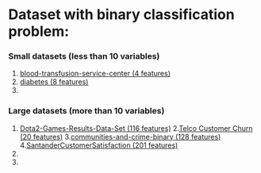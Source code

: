 # Dataset with binary classification problem:

### Small datasets (less than 10 variables)
1. [blood-transfusion-service-center (4 features)](https://www.openml.org/search?type=data&sort=runs&status=active&qualities.NumberOfClasses=%3D_2&id=1464)
2. [diabetes (8 features)](https://www.openml.org/search?type=data&status=active&id=37)
3. 

### Large datasets (more than 10 variables)
1. [Dota2-Games-Results-Data-Set (116 features)](https://www.openml.org/search?type=data&sort=date&status=active&order=desc&qualities.NumberOfClasses=%3D_2&qualities.NumberOfFeatures=between_100_1000&id=45563)
2.[Telco Customer Churn (20 features)](https://www.kaggle.com/datasets/blastchar/telco-customer-churn?resource=download#)
3.[communities-and-crime-binary (128 features)](https://www.openml.org/search?type=data&sort=date&status=active&order=desc&qualities.NumberOfClasses=%3D_2&qualities.NumberOfFeatures=between_100_1000&id=43891)
4.[SantanderCustomerSatisfaction (201 features)](https://www.openml.org/search?type=data&sort=date&status=active&order=desc&qualities.NumberOfClasses=%3D_2&qualities.NumberOfFeatures=between_100_1000&id=42435)
5.
6.